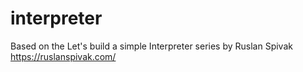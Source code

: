 # interpreter
Based on the Let's build a simple Interpreter series by Ruslan Spivak 
https://ruslanspivak.com/
